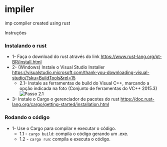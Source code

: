 # impiler
imp compiler created using rust


Instruções

### Instalando o rust
* 1- Faça o download do rust através do link https://www.rust-lang.org/pt-BR/install.html  
* 2- (Windows) Instale o Visual Studio Installer https://visualstudio.microsoft.com/thank-you-downloading-visual-studio/?sku=BuildTools&rel=15  
  * 2.1- Instale as ferramentas de build do Visual C++, marcando a opção indicada na foto (Conjunto de ferramentas do VC++ 2015.3)
  ![Passo 2.1](https://i.imgur.com/NejaFP3.png)
* 3- Instale o Cargo o gerenciador de pacotes do rust https://doc.rust-lang.org/cargo/getting-started/installation.html  
  
### Rodando o código
* 1- Use o Cargo para compilar e executar o código.   
  * 1.1 - ```cargo build```: compila o código gerando um .exe.  
  * 1.2 - ```cargo run```: compila e executa o código.  
